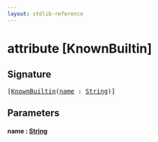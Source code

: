 ```yaml
---
layout: stdlib-reference
---
```


# attribute [KnownBuiltin]

## Signature

<pre>
[<a href="knownbuiltin-05.html">KnownBuiltin</a>(<a href="knownbuiltin-05.html#decl-name" class="code_param">name</a> : <a href="index.html" class="code_type">String</a>)]
</pre>

## Parameters

####  <a id="decl-name"></a>name  : [String](../types/string-0/index)

